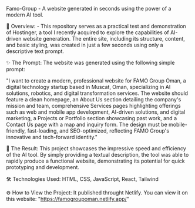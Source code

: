 Famo-Group - 
A website generated in seconds using the power of a modern AI tool.

📄 Overview: -
This repository serves as a practical test and demonstration of Hostinger, a tool I recently acquired to explore the capabilities of AI-driven website generation.
The entire site, including its structure, content, and basic styling, was created in just a few seconds using only a descriptive text prompt.

✨ The Prompt: 
The website was generated using the following simple prompt:

"I want to create a modern, professional website for FAMO Group Oman, a digital technology startup based in Muscat, Oman, specializing in AI solutions, robotics, and digital transformation services.
The website should feature a clean homepage, an About Us section detailing the company's mission and team, comprehensive Services pages highlighting offerings such as web and mobile app development,
AI-driven solutions, and digital marketing, a Projects or Portfolio section showcasing past work, and a Contact Us page with a map and inquiry form. The design must be mobile-friendly, fast-loading,
and SEO-optimized, reflecting FAMO Group's innovative and tech-forward identity."

🚀 The Result: 
This project showcases the impressive speed and efficiency of the AI tool. By simply providing a textual description, the tool was able to rapidly produce a functional website, 
demonstrating its potential for quick prototyping and development.

🛠️ Technologies Used: 
HTML, CSS, JavaScript, React, Tailwind

⚙️ How to View the Project: 
It published throught Netlify. You can view it on this website: "https://famogroupoman.netlify.app/"
